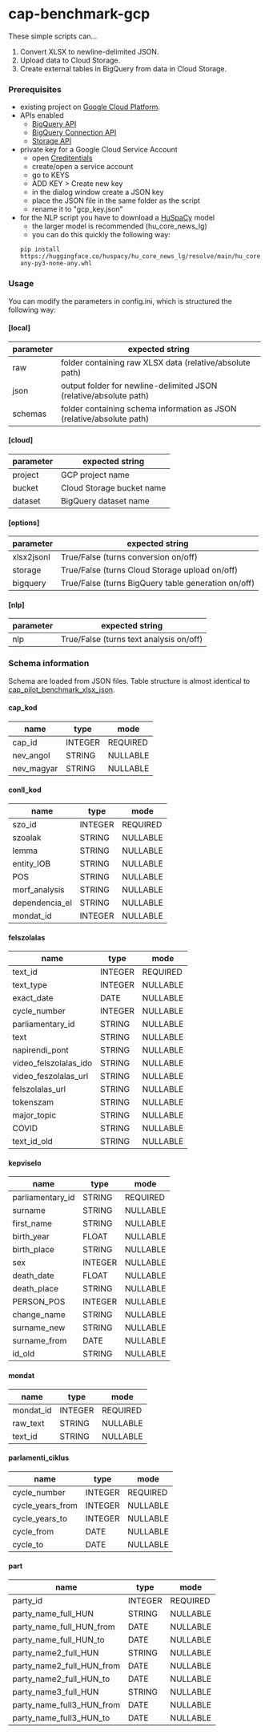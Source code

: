 # cap-benchmark-gcp
These simple scripts can...

1. Convert XLSX to newline-delimited JSON.
2. Upload data to Cloud Storage.
3. Create external tables in BigQuery from data in Cloud Storage.

### Prerequisites
* existing project on [Google Cloud Platform](https://cloud.google.com/).
* APIs enabled
  * [BigQuery API](https://console.cloud.google.com/apis/api/bigquery.googleapis.com)
  * [BigQuery Connection API](https://console.cloud.google.com/apis/api/bigqueryconnection.googleapis.com)
  * [Storage API](https://console.cloud.google.com/apis/api/storage.googleapis.com)  
* private key for a Google Cloud Service Account
  * open [Creditentials](https://console.cloud.google.com/apis/credentials)
  * create/open a service account
  * go to KEYS
  * ADD KEY > Create new key
  * in the dialog window create a JSON key
  * place the JSON file in the same folder as the script
  * rename it to "gcp_key.json"
* for the NLP script you have to download a [HuSpaCy](https://github.com/huspacy/huspacy) model
  * the larger model is recommended (hu_core_news_lg)
  * you can do this quickly the following way:
  ```
  pip install https://huggingface.co/huspacy/hu_core_news_lg/resolve/main/hu_core_news_lg-any-py3-none-any.whl
  ```

### Usage
You can modify the parameters in config.ini, which is structured the following way:

#### [local]

| parameter | expected string                               |
|-----------|----------------------------------------------|
| raw       | folder containing raw XLSX data (relative/absolute path)              |
| json      | output folder for newline-delimited JSON (relative/absolute path)    |
| schemas   | folder containing schema information as JSON (relative/absolute path)|


#### [cloud]

| parameter | expected string            |
|-----------|---------------------------|
| project   | GCP project name          |
| bucket    | Cloud Storage bucket name |
| dataset   | BigQuery dataset name     |

#### [options]

| parameter  | expected string                                     |
|------------|-----------------------------------------------------|
| xlsx2jsonl | True/False (turns conversion on/off)                |
| storage    | True/False (turns Cloud Storage upload on/off)      |
| bigquery   | True/False (turns BigQuery table generation on/off) |

#### [nlp]

| parameter | expected string                         |
|-----------|-----------------------------------------|
| nlp       | True/False (turns text analysis on/off) |


### Schema information
Schema are loaded from JSON files.
Table structure is almost identical to [cap_pilot_benchmark_xlsx_json](https://github.com/poltextlab/cap_pilot_benchmark_sql_json).

#### cap_kod

| name       | type    | mode     |
| ---------- | ------- | -------- |
| cap_id     | INTEGER | REQUIRED |
| nev_angol  | STRING  | NULLABLE |
| nev_magyar | STRING  | NULLABLE |

#### conll_kod

| name           | type    | mode     |
| -------------- | ------- | -------- |
| szo_id         | INTEGER | REQUIRED |
| szoalak        | STRING  | NULLABLE |
| lemma          | STRING  | NULLABLE |
| entity_IOB     | STRING  | NULLABLE |
| POS            | STRING  | NULLABLE |
| morf_analysis  | STRING  | NULLABLE |
| dependencia_el | STRING  | NULLABLE |
| mondat_id      | INTEGER | NULLABLE |

#### felszolalas

| name                  | type    | mode     |
| --------------------- | ------- | -------- |
| text_id               | INTEGER | REQUIRED |
| text_type             | INTEGER | NULLABLE |
| exact_date            | DATE    | NULLABLE |
| cycle_number          | INTEGER | NULLABLE |
| parliamentary_id      | STRING  | NULLABLE |
| text                  | STRING  | NULLABLE |
| napirendi_pont        | STRING  | NULLABLE |
| video_felszolalas_ido | STRING  | NULLABLE |
| video_feszolalas_url  | STRING  | NULLABLE |
| felszolalas_url       | STRING  | NULLABLE |
| tokenszam             | STRING  | NULLABLE |
| major_topic           | STRING  | NULLABLE |
| COVID                 | STRING  | NULLABLE |
| text_id_old           | STRING  | NULLABLE |

#### kepviselo

| name             | type    | mode     |
| ---------------- | ------- | -------- |
| parliamentary_id | STRING  | REQUIRED |
| surname          | STRING  | NULLABLE |
| first_name       | STRING  | NULLABLE |
| birth_year       | FLOAT   | NULLABLE |
| birth_place      | STRING  | NULLABLE |
| sex              | INTEGER | NULLABLE |
| death_date       | FLOAT   | NULLABLE |
| death_place      | STRING  | NULLABLE |
| PERSON_POS       | INTEGER | NULLABLE |
| change_name      | STRING  | NULLABLE |
| surname_new      | STRING  | NULLABLE |
| surname_from     | DATE    | NULLABLE |
| id_old           | STRING  | NULLABLE |

#### mondat

| name      | type    | mode     |
| --------- | ------- | -------- |
| mondat_id | INTEGER | REQUIRED |
| raw_text  | STRING  | NULLABLE |
| text_id   | STRING  | NULLABLE |

#### parlamenti_ciklus

| name             | type    | mode     |
| ---------------- | ------- | -------- |
| cycle_number     | INTEGER | REQUIRED |
| cycle_years_from | INTEGER | NULLABLE |
| cycle_years_to   | INTEGER | NULLABLE |
| cycle_from       | DATE    | NULLABLE |
| cycle_to         | DATE    | NULLABLE |

#### part

| name                      | type    | mode     |
| ------------------------- | ------- | -------- |
| party_id                  | INTEGER | REQUIRED |
| party_name_full_HUN       | STRING  | NULLABLE |
| party_name_full_HUN_from  | DATE    | NULLABLE |
| party_name_full_HUN_to    | DATE    | NULLABLE |
| party_name2_full_HUN      | STRING  | NULLABLE |
| party_name2_full_HUN_from | DATE    | NULLABLE |
| party_name2_full_HUN_to   | DATE    | NULLABLE |
| party_name3_full_HUN      | STRING  | NULLABLE |
| party_name_full3_HUN_from | DATE    | NULLABLE |
| party_name_full3_HUN_to   | DATE    | NULLABLE |